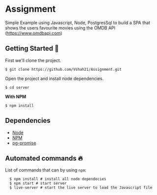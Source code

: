 # Assignment
Simple Example using Javascript, Node, PostgresSql to build a SPA that shows the users favourite movies using the OMDB API (https://www.omdbapi.com)

## Getting Started :rocket:

First we'll clone the project.

```shell
$ git clone https://github.com/Vshah21/Assignment.git
```

Open the project and install node dependencies.

```shell
$ cd server
```
**With NPM**
```shell
$ npm install 
```
## Dependencies
* [Node](https://nodejs.org/)
* [NPM](https://www.npmjs.com/)
* [pg-promise](http://vitaly-t.github.io/pg-promise/index.html)

## Automated commands :fire:
List of commands that can by using `npm`:
```shell
  $ npm install # install all node dependecies
  $ npm start # start server
  $ live-server # start the live server to load the Javascript file